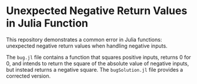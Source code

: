 # Unexpected Negative Return Values in Julia Function

This repository demonstrates a common error in Julia functions: unexpected negative return values when handling negative inputs.

The `bug.jl` file contains a function that squares positive inputs, returns 0 for 0, and intends to return the square of the absolute value of negative inputs, but instead returns a negative square.  The `bugSolution.jl` file provides a corrected version. 